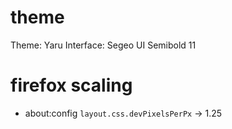 # theme

Theme: Yaru
Interface: Segeo UI Semibold 11

# firefox scaling

- about:config `layout.css.devPixelsPerPx` -> 1.25


